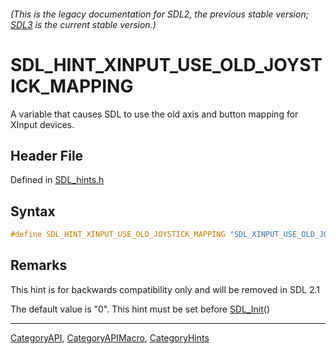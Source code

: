 ###### (This is the legacy documentation for SDL2, the previous stable version; [SDL3](https://wiki.libsdl.org/SDL3/) is the current stable version.)
# SDL_HINT_XINPUT_USE_OLD_JOYSTICK_MAPPING

A variable that causes SDL to use the old axis and button mapping for XInput devices.

## Header File

Defined in [SDL_hints.h](https://github.com/libsdl-org/SDL/blob/SDL2/include/SDL_hints.h)

## Syntax

```c
#define SDL_HINT_XINPUT_USE_OLD_JOYSTICK_MAPPING "SDL_XINPUT_USE_OLD_JOYSTICK_MAPPING"
```

## Remarks

This hint is for backwards compatibility only and will be removed in SDL
2.1

The default value is "0". This hint must be set before
[SDL_Init](SDL_Init)()

----
[CategoryAPI](CategoryAPI), [CategoryAPIMacro](CategoryAPIMacro), [CategoryHints](CategoryHints)

